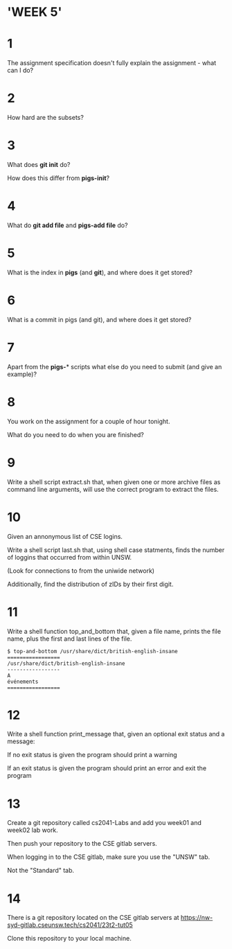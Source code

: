 # 'WEEK 5'



# 1
The assignment specification doesn't fully explain the assignment - what can I do?



# 2
How hard are the subsets? 


# 3
What does **git init** do? 

How does this differ from **pigs-init**? 

# 4

What do **git add file** and **pigs-add file** do?

# 5

What is the index in **pigs** (and **git**), and where does it get stored? 


# 6

What is a commit in pigs (and git), and where does it get stored? 

# 7

Apart from the **pigs-*** scripts what else do you need to submit (and give an example)? 

# 8
You work on the assignment for a couple of hour tonight.

What do you need to do when you are finished? 


# 9


Write a shell script extract.sh that, when given one or more archive files as command line arguments, will use the correct program to extract the files.



# 10

Given an annonymous list of CSE logins.

Write a shell script last.sh that, using shell case statments, finds the number of loggins that occurred from within UNSW.

(Look for connections to from the uniwide network) 

Additionally, find the distribution of zIDs by their first digit. 

# 11



Write a shell function top_and_bottom that, given a file name, prints the file name, plus the first and last lines of the file.

```
$ top-and-bottom /usr/share/dict/british-english-insane
=================
/usr/share/dict/british-english-insane
-----------------
A
événements
=================
```



# 12

Write a shell function print_message that, given an optional exit status and a message:

If no exit status is given the program should print a warning

If an exit status is given the program should print an error and exit the program



# 13


Create a git repository called cs2041-Labs and add you week01 and week02 lab work.

Then push your repository to the CSE gitlab servers.

When logging in to the CSE gitlab, make sure you use the "UNSW" tab.

Not the "Standard" tab.



# 14

There is a git repository located on the CSE gitlab servers at https://nw-syd-gitlab.cseunsw.tech/cs2041/23t2-tut05

Clone this repository to your local machine.
